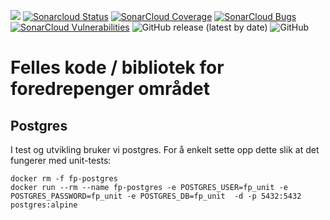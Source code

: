 ![](https://github.com/navikt/fp-felles/workflows/Bygg%20og%20deploy/badge.svg) 
[![Sonarcloud Status](https://sonarcloud.io/api/project_badges/measure?project=navikt_fp-felles&metric=alert_status)](https://sonarcloud.io/dashboard?id=navikt_fp-felles) 
[![SonarCloud Coverage](https://sonarcloud.io/api/project_badges/measure?project=navikt_fp-felles&metric=coverage)](https://sonarcloud.io/component_measures/metric/coverage/list?id=navikt_fp-felles)
[![SonarCloud Bugs](https://sonarcloud.io/api/project_badges/measure?project=navikt_fp-felles&metric=bugs)](https://sonarcloud.io/component_measures/metric/reliability_rating/list?id=navikt_fp-felles)
[![SonarCloud Vulnerabilities](https://sonarcloud.io/api/project_badges/measure?project=navikt_fp-felles&metric=vulnerabilities)](https://sonarcloud.io/component_measures/metric/security_rating/list?id=navikt_fp-felles)
![GitHub release (latest by date)](https://img.shields.io/github/v/release/navikt/fp-felles)
![GitHub](https://img.shields.io/github/license/navikt/fp-felles)

# Felles kode / bibliotek for foredrepenger området

## Postgres
I test og utvikling bruker vi postgres. For å enkelt sette opp dette slik at det fungerer med unit-tests:
```
docker rm -f fp-postgres
docker run --rm --name fp-postgres -e POSTGRES_USER=fp_unit -e POSTGRES_PASSWORD=fp_unit -e POSTGRES_DB=fp_unit  -d -p 5432:5432 postgres:alpine
```
